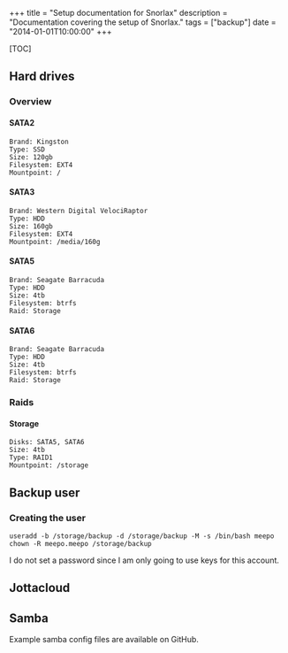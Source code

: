 +++
title = "Setup documentation for Snorlax"
description = "Documentation covering the setup of Snorlax."
tags = ["backup"]
date = "2014-01-01T10:00:00"
+++

[TOC]

## Hard drives

### Overview

#### SATA2

    Brand: Kingston
    Type: SSD
    Size: 120gb
    Filesystem: EXT4
    Mountpoint: /

#### SATA3

    Brand: Western Digital VelociRaptor
    Type: HDD
    Size: 160gb
    Filesystem: EXT4
    Mountpoint: /media/160g

#### SATA5

    Brand: Seagate Barracuda
    Type: HDD
    Size: 4tb
    Filesystem: btrfs
    Raid: Storage

#### SATA6

    Brand: Seagate Barracuda
    Type: HDD
    Size: 4tb
    Filesystem: btrfs
    Raid: Storage

### Raids

#### Storage

    Disks: SATA5, SATA6
    Size: 4tb
    Type: RAID1
    Mountpoint: /storage


## Backup user

### Creating the user

    
    useradd -b /storage/backup -d /storage/backup -M -s /bin/bash meepo
    chown -R meepo.meepo /storage/backup

I do not set a password since I am only going to use keys for this account.


## Jottacloud


## Samba
Example samba config files are available on GitHub.
